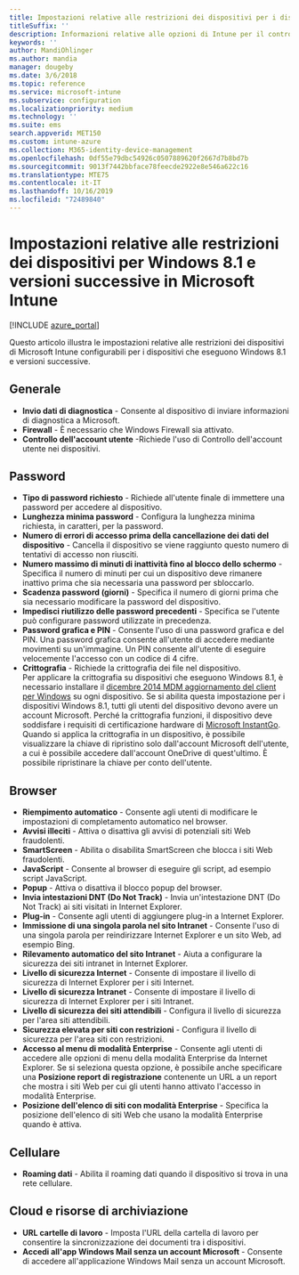 ```yaml
---
title: Impostazioni relative alle restrizioni dei dispositivi per i dispositivi che eseguono Windows 8.1 in Microsoft Intune
titleSuffix: ''
description: Informazioni relative alle opzioni di Intune per il controllo delle impostazioni e funzionalità nei dispositivi che eseguono Windows 8.1.
keywords: ''
author: MandiOhlinger
ms.author: mandia
manager: dougeby
ms.date: 3/6/2018
ms.topic: reference
ms.service: microsoft-intune
ms.subservice: configuration
ms.localizationpriority: medium
ms.technology: ''
ms.suite: ems
search.appverid: MET150
ms.custom: intune-azure
ms.collection: M365-identity-device-management
ms.openlocfilehash: 0df55e79dbc54926c0507889620f2667d7b8bd7b
ms.sourcegitcommit: 9013f7442bbface78feecde2922e8e546a622c16
ms.translationtype: MTE75
ms.contentlocale: it-IT
ms.lasthandoff: 10/16/2019
ms.locfileid: "72489840"
---
```

# <a name="microsoft-intune-windows-81-and-later-device-restriction-settings"></a>Impostazioni relative alle restrizioni dei dispositivi per Windows 8.1 e versioni successive in Microsoft Intune

[!INCLUDE [azure_portal](../includes/azure_portal.md)]

Questo articolo illustra le impostazioni relative alle restrizioni dei dispositivi di Microsoft Intune configurabili per i dispositivi che eseguono Windows 8.1 e versioni successive.


## <a name="general"></a>Generale

- **Invio dati di diagnostica** - Consente al dispositivo di inviare informazioni di diagnostica a Microsoft.
- **Firewall** - È necessario che Windows Firewall sia attivato.
- **Controllo dell'account utente** -Richiede l'uso di Controllo dell'account utente nei dispositivi.

## <a name="password"></a>Password
- **Tipo di password richiesto** - Richiede all'utente finale di immettere una password per accedere al dispositivo.
- **Lunghezza minima password** - Configura la lunghezza minima richiesta, in caratteri, per la password.
- **Numero di errori di accesso prima della cancellazione dei dati del dispositivo** - Cancella il dispositivo se viene raggiunto questo numero di tentativi di accesso non riusciti.
- **Numero massimo di minuti di inattività fino al blocco dello schermo** - Specifica il numero di minuti per cui un dispositivo deve rimanere inattivo prima che sia necessaria una password per sbloccarlo.
- **Scadenza password (giorni)** - Specifica il numero di giorni prima che sia necessario modificare la password del dispositivo.
- **Impedisci riutilizzo delle password precedenti** - Specifica se l'utente può configurare password utilizzate in precedenza.
- **Password grafica e PIN** - Consente l'uso di una password grafica e del PIN. Una password grafica consente all'utente di accedere mediante movimenti su un'immagine. Un PIN consente all'utente di eseguire velocemente l'accesso con un codice di 4 cifre.
- **Crittografia** - Richiede la crittografia dei file nel dispositivo.<br>Per applicare la crittografia su dispositivi che eseguono Windows 8.1, è necessario installare il [dicembre 2014 MDM aggiornamento del client per Windows](https://support.microsoft.com/kb/3013816) su ogni dispositivo.
Se si abilita questa impostazione per i dispositivi Windows 8.1, tutti gli utenti del dispositivo devono avere un account Microsoft.
Perché la crittografia funzioni, il dispositivo deve soddisfare i requisiti di certificazione hardware di [Microsoft InstantGo](https://blogs.windows.com/windowsexperience/2014/06/19/instantgo-a-better-way-to-sleep/#IBHULcTfI4PokO8X.97).
Quando si applica la crittografia in un dispositivo, è possibile visualizzare la chiave di ripristino solo dall'account Microsoft dell'utente, a cui è possibile accedere dall'account OneDrive di quest'ultimo. È possibile ripristinare la chiave per conto dell'utente. 



## <a name="browser"></a>Browser
- **Riempimento automatico** - Consente agli utenti di modificare le impostazioni di completamento automatico nel browser.
- **Avvisi illeciti** - Attiva o disattiva gli avvisi di potenziali siti Web fraudolenti.
- **SmartScreen** - Abilita o disabilita SmartScreen che blocca i siti Web fraudolenti.
- **JavaScript** - Consente al browser di eseguire gli script, ad esempio script JavaScript.
- **Popup** - Attiva o disattiva il blocco popup del browser.
- **Invia intestazioni DNT (Do Not Track)** - Invia un'intestazione DNT (Do Not Track) ai siti visitati in Internet Explorer.
- **Plug-in** - Consente agli utenti di aggiungere plug-in a Internet Explorer.
- **Immissione di una singola parola nel sito Intranet** - Consente l'uso di una singola parola per reindirizzare Internet Explorer e un sito Web, ad esempio Bing.
- **Rilevamento automatico del sito Intranet** - Aiuta a configurare la sicurezza dei siti intranet in Internet Explorer.
- **Livello di sicurezza Internet** - Consente di impostare il livello di sicurezza di Internet Explorer per i siti Internet.
- **Livello di sicurezza Intranet** - Consente di impostare il livello di sicurezza di Internet Explorer per i siti Intranet.
- **Livello di sicurezza dei siti attendibili** - Configura il livello di sicurezza per l'area siti attendibili.
- **Sicurezza elevata per siti con restrizioni** - Configura il livello di sicurezza per l'area siti con restrizioni.
- **Accesso al menu di modalità Enterprise** - Consente agli utenti di accedere alle opzioni di menu della modalità Enterprise da Internet Explorer.
Se si seleziona questa opzione, è possibile anche specificare una **Posizione report di registrazione** contenente un URL a un report che mostra i siti Web per cui gli utenti hanno attivato l'accesso in modalità Enterprise.
- **Posizione dell'elenco di siti con modalità Enterprise** - Specifica la posizione dell'elenco di siti Web che usano la modalità Enterprise quando è attiva.

## <a name="cellular"></a>Cellulare
- **Roaming dati** - Abilita il roaming dati quando il dispositivo si trova in una rete cellulare.

## <a name="cloud-and-storage"></a>Cloud e risorse di archiviazione
- **URL cartelle di lavoro** - Imposta l'URL della cartella di lavoro per consentire la sincronizzazione dei documenti tra i dispositivi.
- **Accedi all'app Windows Mail senza un account Microsoft** - Consente di accedere all'applicazione Windows Mail senza un account Microsoft.
